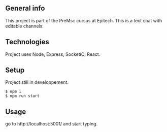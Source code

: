 ## General info
This project is part of the PreMsc cursus at Epitech.
This is a text chat with editable channels.
	
## Technologies
Project uses Node, Express, SocketIO, React.
	
## Setup
Project still in developpement.
```
$ npm i
$ npm run start
```

## Usage
go to http://localhost:5001/ and start typing.
